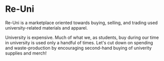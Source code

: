 # Re-Uni

Re-Uni is a marketplace oriented towards buying, selling, and trading used university-related materials and apparel. 

University is expensive. Much of what we, as students, buy during our time in university is used only a handful of times.
Let's cut down on spending and waste-production by encouraging second-hand buying of univerity supplies and merch! 
